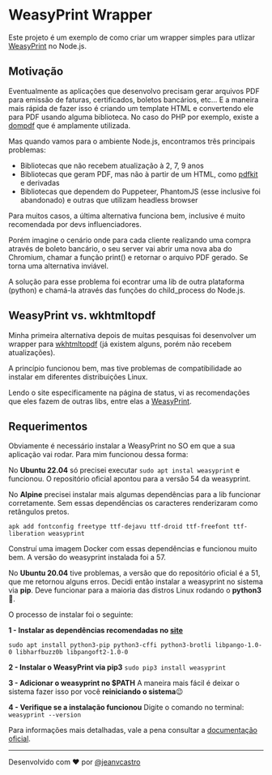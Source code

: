 # WeasyPrint Wrapper

Este projeto é um exemplo de como criar um wrapper simples para utlizar [WeasyPrint](https://weasyprint.org) no Node.js.

## Motivação

Eventualmente as aplicações que desenvolvo precisam gerar arquivos PDF para emissão de faturas, certificados, boletos bancários, etc... E a maneira mais rápida de fazer isso é criando um template HTML e convertendo ele para PDF usando alguma biblioteca.
No caso do PHP por exemplo, existe a [dompdf](https://github.com/dompdf/dompdf) que é amplamente utilizada.

Mas quando vamos para o ambiente Node.js, encontramos três principais problemas:

- Bibliotecas que não recebem atualização à 2, 7, 9 anos
- Bibliotecas que geram PDF, mas não à partir de um HTML, como [pdfkit](https://pdfkit.org/) e derivadas
- Bibliotecas que dependem do Puppeteer, PhantomJS (esse inclusive foi abandonado) e outras que utilizam headless browser

Para muitos casos, a última alternativa funciona bem, inclusive é muito recomendada por devs influenciadores.

Porém imagine o cenário onde para cada cliente realizando uma compra através de boleto bancário, o seu server vai abrir uma nova aba do Chromium, chamar a função print() e retornar o arquivo PDF gerado. Se torna uma alternativa inviável.

A solução para esse problema foi econtrar uma lib de outra plataforma (python) e chamá-la através das funções do child_process do Node.js.

## WeasyPrint vs. wkhtmltopdf

Minha primeira alternativa depois de muitas pesquisas foi desenvolver um wrapper para [wkhtmltopdf](https://wkhtmltopdf.org) (já existem alguns, porém não recebem atualizações).

A princípio funcionou bem, mas tive problemas de compatibilidade ao instalar em diferentes distribuições Linux.

Lendo o site especificamente na página de status, vi as recomendações que eles fazem de outras libs, entre elas a [WeasyPrint](https://weasyprint.org).

## Requerimentos

Obviamente é necessário instalar a WeasyPrint no SO em que a sua aplicação vai rodar. Para mim funcionou dessa forma:

No **Ubuntu 22.04** só precisei executar `sudo apt instal weasyprint` e funcionou. O repositório oficial apontou para a versão 54 da weasyprint.

No **Alpine** precisei instalar mais algumas dependências para a lib funcionar corretamente. Sem essas dependências os caracteres renderizaram como retângulos pretos.

    apk add fontconfig freetype ttf-dejavu ttf-droid ttf-freefont ttf-liberation weasyprint

Construí uma imagem Docker com essas dependências e funcionou muito bem. A versão do weasyprint instalada foi a 57.

No **Ubuntu 20.04** tive problemas, a versão que do repositório oficial é a 51, que me retornou alguns erros. Decidi então instalar a weasyprint no sistema via **pip**. Deve funcionar para a maioria das distros Linux rodando o **python3** 🐍.

O processo de instalar foi o seguinte:

**1 - Instalar as dependências recomendadas no [site](https://doc.courtbouillon.org/weasyprint/stable/first_steps.html#linux)**

    sudo apt install python3-pip python3-cffi python3-brotli libpango-1.0-0 libharfbuzz0b libpangoft2-1.0-0

**2 - Instalar o WeasyPrint via pip3**
`sudo pip3 install weasyprint`

**3 - Adicionar o weasyprint no $PATH**
A maneira mais fácil é deixar o sistema fazer isso por você **reiniciando o sistema**😉

**4 - Verifique se a instalação funcionou**
Digite o comando no terminal: `weasyprint --version`

Para informações mais detalhadas, vale a pena consultar a [documentação oficial](https://doc.courtbouillon.org/weasyprint/stable/index.html).

---

Desenvolvido com ❤️ por [@jeanvcastro](https://github.com/jeanvcastro)
